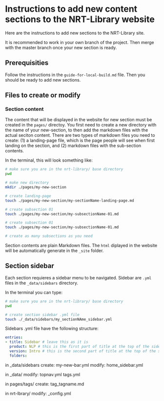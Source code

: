# Instructions to add new content sections to the NRT-Library website

Here are the instructions to add new sections to the NRT-Library site.

It is recommended to work in your own branch of the project. Then merge with the master branch once your new section is ready.

## Prerequisities

Follow the instructions in the `guide-for-local-build.md` file. Then you should be ready to add new sections.

## Files to create or modify

### Section content

The content that will be displayed in the website for new section must be created in the `pages/` directoy. You first need to create a new directory with the name of your new-section, to then add the markdown files with the actual seciton content. There are two types of markdown files you need to create: (1) a landing-page file, which is the page people will see when first landing on the section, and (2) markdown files with the sub-section contents.

In the terminal, this will look something like:

```bash
# make sure you are in the nrt-library/ base directory
pwd

# make new directory
mkdir ./pages/my-new-section

# create landing-page
touch ./pages/my-new-section/my-sectionName-landing-page.md

# create subsection 01
touch ./pages/my-new-section/my-subsectionName-01.md

# create subsection 01
touch ./pages/my-new-section/my-subsectionName-01.md

# create as many subsections as you need
```

Section contents are plain Markdown files. The `html` diplayed in the website will be automatically generate in the `_site` folder.

## Section sidebar

Each section requieres a sidebar menu to be navigated. Sidebar are `.yml` files in the `_data/sidebars` directory.

In the terminal you can type:

```bash
# make sure you are in the nrt-library/ base directory
pwd

# create section sidebar .yml file
touch ./_data/sidebars/my_sectionNAme_sidebar.yml
```

Sidebars .yml file have the following structure:

```yml
entries:
- title: Sidebar # leave this as it is
  product: NLP # this is the first part of title at the top of the sidebar
  version: Intro # this is the second part of title at the top of the sidebar
  folders:

```


in _data/sidebars
create:
my-new-bar.yml
modify:
home_sidebar.yml

in _data/
modify:
topnav.yml
tags.yml



in pages/tags/
create:
tag_tagname.md

in nrt-lbrary/
modify:
_config.yml